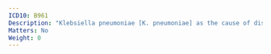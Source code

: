 ```yaml
---
ICD10: B961
Description: "Klebsiella pneumoniae [K. pneumoniae] as the cause of diseases classified to other chapters"
Matters: No
Weight: 0
---
```


